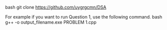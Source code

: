 bash
git clone https://github.com/uygrgcmn/DSA

For example if you want to run Question 1, use the following command.
bash
g++ -o output_filename.exe PROBLEM 1.cpp
